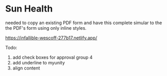 # Sun Health 

needed to copy an existing PDF form and have this complete simular to the the PDF's form using only inline styles. 

https://infallible-wescoff-277b17.netlify.app/

Todo:

1. add check boxes for approval group 4
2. add underline to myunity
3. align content


